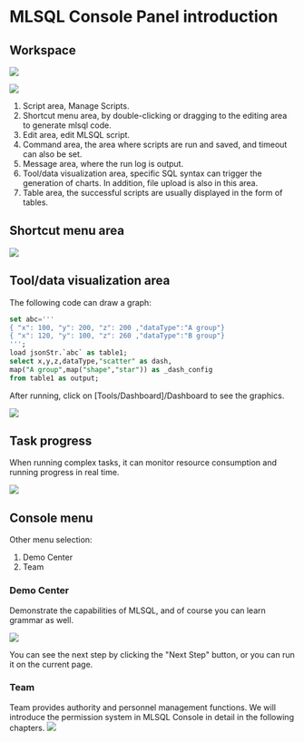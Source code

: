 # MLSQL Console Panel introduction


## Workspace 

![](http://docs.mlsql.tech/upload_images/1063603-ad4b2e91807adf66.png?imageMogr2/auto-orient/strip%7CimageView2/2/w/1000)


![](http://docs.mlsql.tech/upload_images/1063603-906e3cbed89a5828.png?imageMogr2/auto-orient/strip%7CimageView2/2/w/1000)

1. Script area, Manage Scripts.
2. Shortcut menu area, by double-clicking or dragging to the editing area to generate mlsql code.
3. Edit area, edit MLSQL script.
4. Command area, the area where scripts are run and saved, and timeout can also be set.
5. Message area, where the run log is output.
6. Tool/data visualization area, specific SQL syntax can trigger the generation of charts. In addition, file upload is also in this area.
7. Table area, the successful scripts are usually displayed in the form of tables.

## Shortcut menu area

![](https://upload-images.jianshu.io/upload_images/1063603-0d31b1725883e423.png?imageMogr2/auto-orient/strip%7CimageView2/2/w/1240)

## Tool/data visualization area
 
The following code can draw a graph:

```sql
set abc='''
{ "x": 100, "y": 200, "z": 200 ,"dataType":"A group"}
{ "x": 120, "y": 100, "z": 260 ,"dataType":"B group"}
''';
load jsonStr.`abc` as table1;
select x,y,z,dataType,"scatter" as dash,
map("A group",map("shape","star")) as _dash_config 
from table1 as output;
```

After running, click on [Tools/Dashboard]/Dashboard to see the graphics.

![](http://docs.mlsql.tech/upload_images/WX20190819-180034.png)

## Task progress

When running complex tasks, it can monitor resource consumption and running progress in real time.

![](http://docs.mlsql.tech/upload_images/1063603-086e68544b74df9a.png?imageMogr2/auto-orient/strip%7CimageView2/2/w/1240)


## Console menu

Other menu selection:

1. Demo Center  
2. Team


### Demo Center 

Demonstrate the capabilities of MLSQL, and of course you can learn grammar as well.

![](http://docs.mlsql.tech/upload_images/1063603-d4453efa16e124b0.png)

You can see the next step by clicking the "Next Step" button, or you can run it on the current page.
### Team
Team provides authority and personnel management functions. We will introduce the permission system in MLSQL Console in detail in the following chapters.
![](http://docs.mlsql.tech/upload_images/WX20190819-180413.png)






